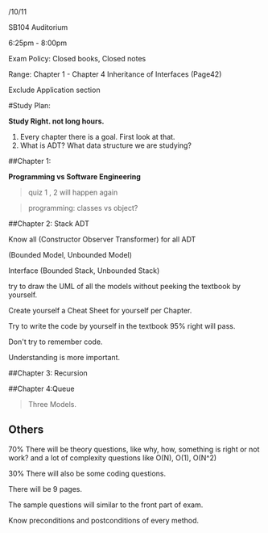 /10/11 

SB104  Auditorium

6:25pm - 8:00pm

Exam Policy: Closed books, Closed notes

Range: Chapter 1 - Chapter 4 Inheritance of Interfaces (Page42)

Exclude Application section



#Study Plan:

**Study Right. not long hours.**

1. Every chapter there is a goal. First look at that.
2. What is ADT? What data structure we are studying?



##Chapter 1:

**Programming vs Software Engineering**

> quiz 1 , 2 will happen again

> programming: classes vs object?



##Chapter 2: Stack ADT

Know all (Constructor Observer Transformer) for all ADT

(Bounded Model, Unbounded Model)

Interface (Bounded Stack, Unbounded Stack)

try to draw the UML of all the models without peeking the textbook by yourself.

Create yourself a Cheat Sheet for yourself per Chapter.

Try to write the code by yourself in the textbook 95% right will pass.

Don't try to remember code.

Understanding is more important.



##Chapter 3: Recursion





##Chapter 4:Queue

> Three Models.



## Others

70% There will be theory questions, like why, how, something is right or not work? and a lot of complexity questions like O(N), O(1), O(N^2)

30% There will also be some coding questions.

There will be 9 pages.

The sample questions will similar to the front part of exam.

Know preconditions and postconditions of every method.

